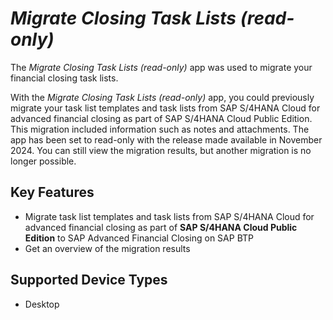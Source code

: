 <!-- loio45712c68d98e4bbbbb7ce947fc265ad0 -->

# *Migrate Closing Task Lists \(read-only\)*

The *Migrate Closing Task Lists \(read-only\)* app was used to migrate your financial closing task lists.



With the *Migrate Closing Task Lists \(read-only\)* app, you could previously migrate your task list templates and task lists from SAP S/4HANA Cloud for advanced financial closing as part of SAP S/4HANA Cloud Public Edition. This migration included information such as notes and attachments. The app has been set to read-only with the release made available in November 2024. You can still view the migration results, but another migration is no longer possible.



<a name="loio45712c68d98e4bbbbb7ce947fc265ad0__section_ykr_wqs_nzb"/>

## Key Features



-   Migrate task list templates and task lists from SAP S/4HANA Cloud for advanced financial closing as part of **SAP S/4HANA Cloud Public Edition** to SAP Advanced Financial Closing on SAP BTP
-   Get an overview of the migration results



<a name="loio45712c68d98e4bbbbb7ce947fc265ad0__section_alr_wqs_nzb"/>

## Supported Device Types

-   Desktop


